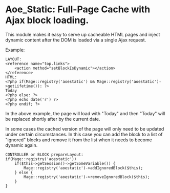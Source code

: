 # Aoe_Static: Full-Page Cache with Ajax block loading. #

This module makes it easy to serve up cacheable HTML pages and inject dynamic content after the DOM
is loaded via a single Ajax request.

Example:

    LAYOUT:
    <reference name="top.links">
        <action method="setBlockIsDynamic"></action>
    </reference>
    HTML:
    <?php if(Mage::registry('aoestatic') && Mage::registry('aoestatic')->getLifetime()): ?>
    Today
    <?php else: ?>
    <?php echo date('r') ?>
    <?php endif; ?>

In the above example, the page will load with "Today" and then "Today" will be replaced
shortly after by the current date.

In some cases the cached version of the page will only need to be updated under certain circumstances. In this case
you can add the block to a list of "ignored" blocks and remove it from the list when it needs to become dynamic again.

    CONTROLLER or BLOCK prepareLayout:
    if(Mage::registry('aoestatic'))
        if($this->getSession()->getSomeVariable()) {
            Mage::registry('aoestatic')->addIgnoredBlock($this);
        } else {
            Mage::registry('aoestatic')->removeIgnoredBlock($this);
        }
    }
